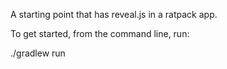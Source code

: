 A starting point that has reveal.js in a ratpack app.

To get started, from the command line, run: 

./gradlew run
